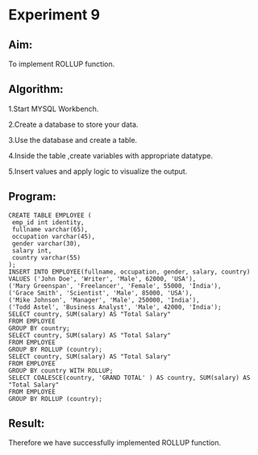 # Experiment 9

## Aim:
To implement ROLLUP function.
## Algorithm:

1.Start MYSQL Workbench.

2.Create a database to store your data.

3.Use the database and create a table.

4.Inside the table ,create variables with appropriate datatype.

5.Insert values and apply logic to visualize the output.

## Program:

```
CREATE TABLE EMPLOYEE (  
 emp_id int identity,  
 fullname varchar(65),  
 occupation varchar(45),  
 gender varchar(30),  
 salary int,  
 country varchar(55)  
);  
INSERT INTO EMPLOYEE(fullname, occupation, gender, salary, country)  
VALUES ('John Doe', 'Writer', 'Male', 62000, 'USA'),  
('Mary Greenspan', 'Freelancer', 'Female', 55000, 'India'),  
('Grace Smith', 'Scientist', 'Male', 85000, 'USA'),  
('Mike Johnson', 'Manager', 'Male', 250000, 'India'),  
('Todd Astel', 'Business Analyst', 'Male', 42000, 'India');
SELECT country, SUM(salary) AS "Total Salary"  
FROM EMPLOYEE  
GROUP BY country;  
SELECT country, SUM(salary) AS "Total Salary"  
FROM EMPLOYEE  
GROUP BY ROLLUP (country);  
SELECT country, SUM(salary) AS "Total Salary"  
FROM EMPLOYEE  
GROUP BY country WITH ROLLUP;  
SELECT COALESCE(country, 'GRAND TOTAL' ) AS country, SUM(salary) AS "Total Salary"  
FROM EMPLOYEE  
GROUP BY ROLLUP (country);  
```
## Result:
Therefore we have successfully implemented ROLLUP function.
